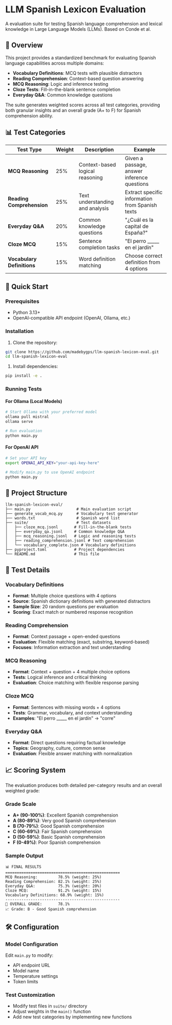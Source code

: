 # LLM Spanish Lexicon Evaluation

A  evaluation suite for testing Spanish language comprehension and lexical knowledge in Large Language Models (LLMs). Based on Conde et al.

## 🎯 Overview

This project provides a standardized benchmark for evaluating Spanish language capabilities across multiple domains:

- **Vocabulary Definitions**: MCQ tests with plausible distractors
- **Reading Comprehension**: Context-based question answering  
- **MCQ Reasoning**: Logic and inference testing
- **Cloze Tests**: Fill-in-the-blank sentence completion
- **Everyday Q&A**: Common knowledge questions

The suite generates weighted scores across all test categories, providing both granular insights and an overall grade (A+ to F) for Spanish comprehension ability.

## 📊 Test Categories

| Test Type | Weight | Description | Example |
|-----------|--------|-------------|---------|
| **MCQ Reasoning** | 25% | Context-based logical reasoning | Given a passage, answer inference questions |
| **Reading Comprehension** | 25% | Text understanding and analysis | Extract specific information from Spanish texts |
| **Everyday Q&A** | 20% | Common knowledge questions | "¿Cuál es la capital de España?" |
| **Cloze MCQ** | 15% | Sentence completion tasks | "El perro _____ en el jardín" |
| **Vocabulary Definitions** | 15% | Word definition matching | Choose correct definition from 4 options |

## 🚀 Quick Start

### Prerequisites

- Python 3.13+
- OpenAI-compatible API endpoint (OpenAI, Ollama, etc.)

### Installation

1. Clone the repository:

```bash
git clone https://github.com/madebygps/llm-spanish-lexicon-eval.git
cd llm-spanish-lexicon-eval
```

1. Install dependencies:

```bash
pip install -e .
```

### Running Tests

#### For Ollama (Local Models)

```bash
# Start Ollama with your preferred model
ollama pull mistral
ollama serve

# Run evaluation
python main.py
```

#### For OpenAI API

```bash
# Set your API key
export OPENAI_API_KEY="your-api-key-here"

# Modify main.py to use OpenAI endpoint
python main.py
```

## 📁 Project Structure

```text
llm-spanish-lexicon-eval/
├── main.py                    # Main evaluation script
├── generate_vocab_mcq.py      # Vocabulary test generator
├── words.txt                  # Spanish word list
├── suite/                     # Test datasets
│   ├── cloze_mcq.jsonl       # Fill-in-the-blank tests
│   ├── everyday_qa.jsonl     # Common knowledge Q&A
│   ├── mcq_reasoning.jsonl   # Logic and reasoning tests
│   ├── reading_comprehension.jsonl # Text comprehension
│   └── vocabulary_complete.json # Vocabulary definitions
├── pyproject.toml            # Project dependencies
└── README.md                 # This file
```

## 🧪 Test Details

### Vocabulary Definitions

- **Format**: Multiple choice questions with 4 options
- **Source**: Spanish dictionary definitions with generated distractors
- **Sample Size**: 20 random questions per evaluation
- **Scoring**: Exact match or numbered response recognition

### Reading Comprehension

- **Format**: Context passage + open-ended questions
- **Evaluation**: Flexible matching (exact, substring, keyword-based)
- **Focuses**: Information extraction and text understanding

### MCQ Reasoning

- **Format**: Context + question + 4 multiple choice options
- **Tests**: Logical inference and critical thinking
- **Evaluation**: Choice matching with flexible response parsing

### Cloze MCQ

- **Format**: Sentences with missing words + 4 options
- **Tests**: Grammar, vocabulary, and context understanding
- **Examples**: "El perro _____ en el jardín" → "corre"

### Everyday Q&A

- **Format**: Direct questions requiring factual knowledge
- **Topics**: Geography, culture, common sense
- **Evaluation**: Flexible answer matching with normalization

## 📈 Scoring System

The evaluation produces both detailed per-category results and an overall weighted grade:

### Grade Scale

- **A+ (90-100%)**: Excellent Spanish comprehension
- **A (80-89%)**: Very good Spanish comprehension  
- **B (70-79%)**: Good Spanish comprehension
- **C (60-69%)**: Fair Spanish comprehension
- **D (50-59%)**: Basic Spanish comprehension
- **F (0-49%)**: Poor Spanish comprehension

### Sample Output

```text
📊 FINAL RESULTS
==================================================
MCQ Reasoning:         78.5% (weight: 25%)
Reading Comprehension: 82.1% (weight: 25%)
Everyday Q&A:          75.3% (weight: 20%)
Cloze MCQ:             91.2% (weight: 15%)
Vocabulary Definitions: 68.9% (weight: 15%)
--------------------------------------------------
🎯 OVERALL GRADE:       78.1%
📈 Grade: B - Good Spanish comprehension
```

## 🛠 Configuration

### Model Configuration

Edit `main.py` to modify:

- API endpoint URL
- Model name
- Temperature settings
- Token limits

### Test Customization

- Modify test files in `suite/` directory
- Adjust weights in the `main()` function
- Add new test categories by implementing new functions

